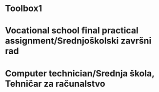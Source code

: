 # Toolbox1
#  Vocational school final practical assignment/Srednjoškolski završni rad
# Computer technician/Srednja škola, Tehničar za računalstvo
